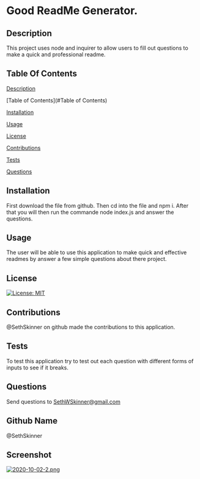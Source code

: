 # Good ReadMe Generator.

  ## Description 

  This project uses node and inquirer to allow users to fill out questions to make a quick and professional readme.

  ## Table Of Contents
  
  [Description](#Description)

  [Table of Contents](#Table of Contents)

  [Installation](#Installation)

  [Usage](#Usage)

  [License](#License)

  [Contributions](#Contributions)

  [Tests](#Tests)

  [Questions](#Questions)

  ## Installation

  First download the file from github. Then cd into the file and npm i. After that you will then run the commande node index.js and answer the questions.

  ## Usage

  The user will be able to use this application to make quick and effective readmes by answer a few simple questions about there project.

  ## License

  [![License: MIT](https://img.shields.io/badge/License-MIT-yellow.svg)](https://opensource.org/licenses/MIT)

  ## Contributions

  @SethSkinner on github made the contributions to this application.

  ## Tests

  To test this application try to test out each question with different forms of inputs to see if it breaks.

  ## Questions

  Send questions to SethWSkinner@gmail.com

  ## Github Name

  @SethSkinner
  
  ## Screenshot 
  
  [![2020-10-02-2.png](https://i.postimg.cc/qvyNCzZc/2020-10-02-2.png)](https://postimg.cc/sMfjkDz1)
